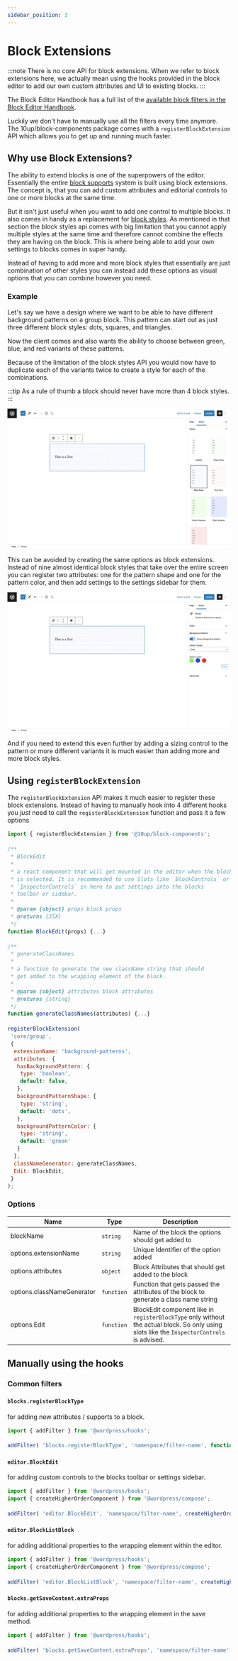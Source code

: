 ```yaml
---
sidebar_position: 3
---
```


# Block Extensions

:::note
There is no core API for block extensions. When we refer to block extensions here, we actually mean using the hooks provided in the block editor to add our own custom attributes and UI to existing blocks.
:::

The Block Editor Handbook has a full list of the [available block filters in the Block Editor Handbook](https://developer.wordpress.org/block-editor/reference-guides/filters/block-filters/).

Luckily we don't have to manually use all the filters every time anymore. The 10up/block-components package comes with a `registerBlockExtension` API which allows you to get up and running much faster.

## Why use Block Extensions?

The ability to extend blocks is one of the superpowers of the editor. Essentially the entire [block supports](./block-supports.md) system is built using block extensions. The concept is, that you can add custom attributes and editorial controls to one or more blocks at the same time.

But it isn't just useful when you want to add one control to multiple blocks. It also comes in handy as a replacement for [block styles](./block-styles.md). As mentioned in that section the block styles api comes with big limitation that you cannot apply multiple styles at the same time and therefore cannot combine the effects they are having on the block. This is where being able to add your own settings to blocks comes in super handy.

Instead of having to add more and more block styles that essentially are just combination of other styles you can instead add these options as visual options that you can combine however you need.

### Example

Let's say we have a design where we want to be able to have different background patterns on a group block. This pattern can start out as just three different block styles: dots, squares, and triangles.

Now the client comes and also wants the ability to choose between green, blue, and red variants of these patterns.

Because of the limitation of the block styles API you would now have to duplicate each of the variants twice to create a style for each of the combinations.

:::tip
As a rule of thumb a block should never have more than 4 block styles.
:::

![Block Editor with the settings sidebar open. The entire sidebar is filled with block styles](../../static//img/block-extenstions-before.png)

This can be avoided by creating the same options as block extensions. Instead of nine almost identical block styles that take over the entire screen you can register two attributes: one for the pattern shape and one for the pattern color, and then add settings to the settings sidebar for them.

![Block Editor with the settings sidebar open. The re are two new settings that replace the style variations. A toggle and a dropdown](../../static//img/block-extenstions-after.png)

And if you need to extend this even further by adding a sizing control to the pattern or more different variants it is much easier than adding more and more block styles.

## Using `registerBlockExtension`

The `registerBlockExtension` API makes it much easier to register these block extensions. Instead of having to manually hook into 4 different hooks you _just_ need to call the `registerBlockExtension` function and pass it a few options

```js
import { registerBlockExtension } from '@10up/block-components';

/**
 * BlockEdit
 *
 * a react component that will get mounted in the editor when the block
 * is selected. It is recommended to use Slots like `BlockControls` or
 * `InspectorControls` in here to put settings into the blocks
 * toolbar or sidebar.
 *
 * @param {object} props block props
 * @returns {JSX}
 */
function BlockEdit(props) {...}

/**
 * generateClassNames
 *
 * a function to generate the new className string that should
 * get added to the wrapping element of the block.
 *
 * @param {object} attributes block attributes
 * @returns {string}
 */
function generateClassNames(attributes) {...}

registerBlockExtension(
 'core/group',
 {
  extensionName: 'background-patterns',
  attributes: {
   hasBackgroundPattern: {
    type: 'boolean',
    default: false,
   },
   backgroundPatternShape: {
    type: 'string',
    default: 'dots',
   },
   backgroundPatternColor: {
    type: 'string',
    default: 'green'
   }
  },
  classNameGenerator: generateClassNames,
  Edit: BlockEdit,
 }
);
```

### Options

| Name                       | Type       | Description                                       |
|----------------------------|------------|---------------------------------------------------|
| blockName                  | `string`   | Name of the block the options should get added to |
| options.extensionName      | `string`   | Unique Identifier of the option added    |
| options.attributes         | `object`   | Block Attributes that should get added to the block |
| options.classNameGenerator | `function` | Function that gets passed the attributes of the block to generate a class name string |
| options.Edit               | `function` | BlockEdit component like in `registerBlockType` only without the actual block. So only using slots like the `InspectorControls` is advised. |

## Manually using the hooks

### Common filters

#### `blocks.registerBlockType`

for adding new attributes / supports to a block.

```js
import { addFilter } from '@wordpress/hooks';

addFilter( 'blocks.registerBlockType', 'namespace/filter-name', function(settings, name) {...} );
```

#### `editor.BlockEdit`

for adding custom controls to the blocks toolbar or settings sidebar.

```js
import { addFilter } from '@wordpress/hooks';
import { createHigherOrderComponent } from '@wordpress/compose';

addFilter( 'editor.BlockEdit', 'namespace/filter-name', createHigherOrderComponent((BlockEdit) => {...}) );
```

#### `editor.BlockListBlock`

for adding additional properties to the wrapping element within the editor.

```js
import { addFilter } from '@wordpress/hooks';
import { createHigherOrderComponent } from '@wordpress/compose';

addFilter( 'editor.BlockListBlock', 'namespace/filter-name', createHigherOrderComponent((BlockList) => {...}) );
```

#### `blocks.getSaveContent.extraProps`

for adding additional properties to the wrapping element in the save method.

```js
import { addFilter } from '@wordpress/hooks';

addFilter( 'blocks.getSaveContent.extraProps', 'namespace/filter-name', function(props, block, attributes) {...} );
```
